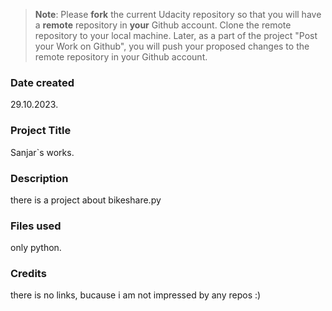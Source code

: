 >**Note**: Please **fork** the current Udacity repository so that you will have a **remote** repository in **your** Github account. Clone the remote repository to your local machine. Later, as a part of the project "Post your Work on Github", you will push your proposed changes to the remote repository in your Github account.

### Date created
29.10.2023.

### Project Title
Sanjar`s works.

### Description
there is a project about bikeshare.py

### Files used
only python.

### Credits
there is no links, bucause i am not impressed by any repos :)

